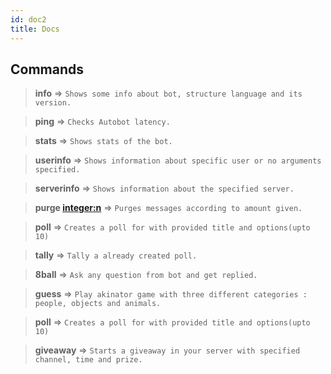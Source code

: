 ```yaml
---
id: doc2
title: Docs
---
```


## Commands

> **info**       => `Shows some info about bot, structure language and its version.`

> **ping**       => `Checks Autobot latency.`

> **stats**      => `Shows stats of the bot.`

> **userinfo**   => `Shows information about specific user or no arguments specified.`

> **serverinfo** => `Shows information about the specified server.`

> **purge <integer:n>** => `Purges messages according to amount given.`

> **poll** => `Creates a poll for with provided title and options(upto 10)`

> **tally** => `Tally a already created poll.`

> **8ball** => `Ask any question from bot and get replied.`

> **guess** => `Play akinator game with three different categories : people, objects and animals.`

> **poll** => `Creates a poll for with provided title and options(upto 10)`

> **giveaway** => `Starts a giveaway in your server with specified channel, time and prize.`

